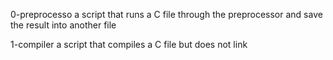 0-preprocesso  a script that runs a C file through the preprocessor and save the result into another file

1-compiler a script that compiles a C file but does not link

